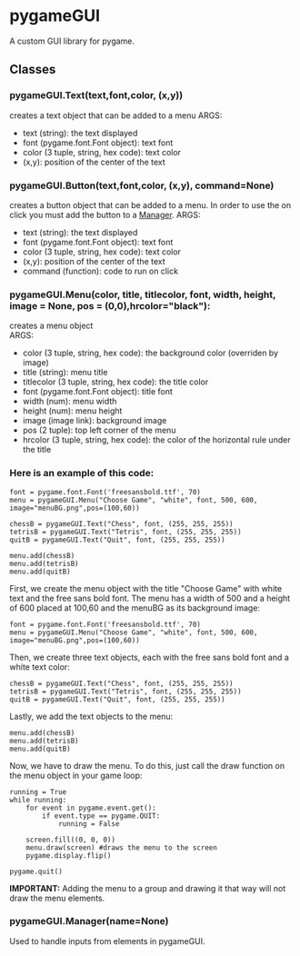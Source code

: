 # pygameGUI
A custom GUI library for pygame.

## Classes

### pygameGUI.Text(text,font,color, (x,y))
creates a text object that can be added to a menu
ARGS:
- text (string): the text displayed
- font (pygame.font.Font object): text font
- color (3 tuple, string, hex code): text color
- (x,y): position of the center of the text  

### pygameGUI.Button(text,font,color, (x,y), command=None)
creates a button object that can be added to a menu. In order to use the on click you must add the button to a [Manager](#pygameGUI.Manager(name=None)).
ARGS:
- text (string): the text displayed
- font (pygame.font.Font object): text font
- color (3 tuple, string, hex code): text color
- (x,y): position of the center of the text 
- command (function): code to run on click 

### pygameGUI.Menu(color, title, titlecolor, font, width, height, image = None, pos = (0,0),hrcolor="black"):
creates a menu object  
ARGS:  
- color (3 tuple, string, hex code): the background color (overriden by image)
- title (string): menu title
- titlecolor (3 tuple, string, hex code): the title color
- font (pygame.font.Font object): title font
- width (num): menu width
- height (num): menu height
- image (image link): background image
- pos (2 tuple): top left corner of the menu
- hrcolor (3 tuple, string, hex code): the color of the horizontal rule under the title

### Here is an example of this code:
```
font = pygame.font.Font('freesansbold.ttf', 70)
menu = pygameGUI.Menu("Choose Game", "white", font, 500, 600, image="menuBG.png",pos=(100,60))

chessB = pygameGUI.Text("Chess", font, (255, 255, 255))
tetrisB = pygameGUI.Text("Tetris", font, (255, 255, 255))
quitB = pygameGUI.Text("Quit", font, (255, 255, 255))

menu.add(chessB)
menu.add(tetrisB)
menu.add(quitB)
```
First, we create the menu object with the title "Choose Game" with white text and the free sans bold font. The menu has a width of 500 and a height of 600 placed at 100,60 and the menuBG as its background image:
```
font = pygame.font.Font('freesansbold.ttf', 70)
menu = pygameGUI.Menu("Choose Game", "white", font, 500, 600, image="menuBG.png",pos=(100,60))
```
Then, we create three text objects, each with the free sans bold font and a white text color:
```
chessB = pygameGUI.Text("Chess", font, (255, 255, 255))
tetrisB = pygameGUI.Text("Tetris", font, (255, 255, 255))
quitB = pygameGUI.Text("Quit", font, (255, 255, 255))
```
Lastly, we add the text objects to the menu:
```
menu.add(chessB)
menu.add(tetrisB)
menu.add(quitB)
```
Now, we have to draw the menu. To do this, just call the draw function on the menu object in your game loop:
```
running = True
while running:
    for event in pygame.event.get(): 
        if event.type == pygame.QUIT: 
            running = False               

    screen.fill((0, 0, 0))
    menu.draw(screen) #draws the menu to the screen
    pygame.display.flip()

pygame.quit()
```
**IMPORTANT:** Adding the menu to a group and drawing it that way will not draw the menu elements.

### pygameGUI.Manager(name=None)

Used to handle inputs from elements in pygameGUI.